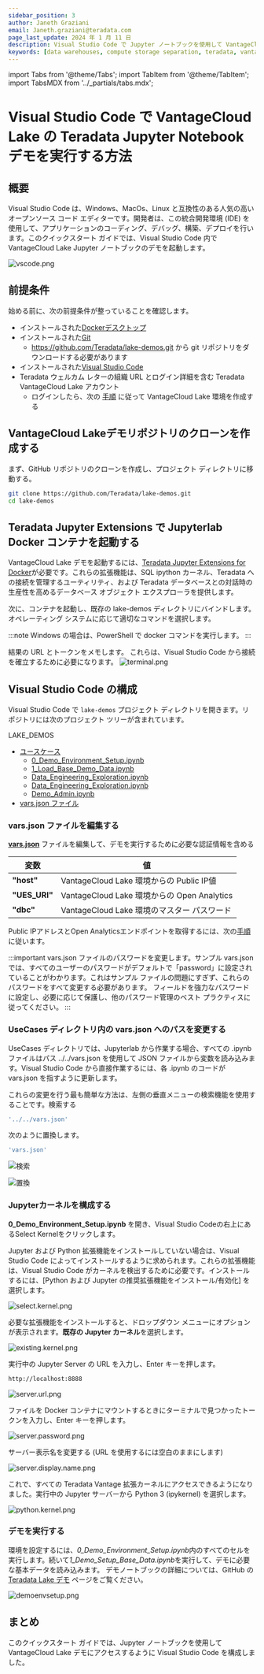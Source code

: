 ```yaml
---
sidebar_position: 3
author: Janeth Graziani
email: Janeth.graziani@teradata.com
page_last_update: 2024 年 1 月 11 日
description: Visual Studio Code で Jupyter ノートブックを使用して VantageCloud Lake デモを実行する方法を学びます。
keywords: [data warehouses, compute storage separation, teradata, vantage, cloud data platform, business intelligence, enterprise analytics, jupyter, teradatasql, ipython-sql, teradatasqlalchemy, vantagecloud, vantagecloud lake, public internet, visual studio code, IDE, データ分析, データサイエンス]
---
```


import Tabs from '@theme/Tabs';
import TabItem from '@theme/TabItem';
import TabsMDX from '../_partials/tabs.mdx';

# Visual Studio Code で VantageCloud Lake の Teradata Jupyter Notebook デモを実行する方法

## 概要
Visual Studio Code は、Windows、MacOs、Linux と互換性のある人気の高いオープンソース コード エディターです。開発者は、この統合開発環境 (IDE) を使用して、アプリケーションのコーディング、デバッグ、構築、デプロイを行います。このクイックスタート ガイドでは、Visual Studio Code 内で VantageCloud Lake Jupyter ノートブックのデモを起動します。 

![vscode.png](./images/vantagecloud-lake-demos-visual-studio-code/vscode.png)

## 前提条件
始める前に、次の前提条件が整っていることを確認します。

* インストールされた[Dockerデスクトップ](https://www.docker.com/products/docker-desktop)
* インストールされた[Git](https://git-scm.com/book/en/v2/Getting-Started-Installing-Git)
  * https://github.com/Teradata/lake-demos.git から git リポジトリをダウンロードする必要があります
* インストールされた[Visual Studio Code](https://code.visualstudio.com/download)
* Teradata ウェルカム レターの組織 URL とログイン詳細を含む Teradata VantageCloud Lake アカウント
  * ログインしたら、次の [手順](getting-started-with-vantagecloud-lake.md#create-an-environment) に従って VantageCloud Lake 環境を作成する

## VantageCloud Lakeデモリポジトリのクローンを作成する 
まず、GitHub リポジトリのクローンを作成し、プロジェクト ディレクトリに移動する。

``` bash
git clone https://github.com/Teradata/lake-demos.git
cd lake-demos
```

## Teradata Jupyter Extensions で Jupyterlab Docker コンテナを起動する
VantageCloud Lake デモを起動するには、[Teradata Jupyter Extensions for Docker](https://hub.docker.com/r/teradata/jupyterlab-extensions)が必要です。これらの拡張機能は、SQL ipython カーネル、Teradata への接続を管理するユーティリティ、および Teradata データベースとの対話時の生産性を高めるデータベース オブジェクト エクスプローラを提供します。   

次に、コンテナを起動し、既存の lake-demos ディレクトリにバインドします。オペレーティング システムに応じて適切なコマンドを選択します。 

:::note
Windows の場合は、PowerShell で docker コマンドを実行します。
:::


<TabsMDX />



結果の URL とトークンをメモします。 これらは、Visual Studio Code から接続を確立するために必要になります。
![terminal.png](./images/vantagecloud-lake-demos-visual-studio-code/terminal.png)



## Visual Studio Code の構成
Visual Studio Code で `lake-demos` プロジェクト ディレクトリを開きます。リポジトリには次のプロジェクト ツリーが含まれています。 

LAKE_DEMOS

* [ユースケース](https://github.com/Teradata/lake-demos/tree/main/UseCases)
  * [0_Demo_Environment_Setup.ipynb](https://github.com/Teradata/lake-demos/blob/main/0_Demo_Environment_Setup.ipynb)
  * [1_Load_Base_Demo_Data.ipynb](https://github.com/Teradata/lake-demos/blob/main/1_Load_Base_Demo_Data.ipynb)
  * [Data_Engineering_Exploration.ipynb](https://github.com/Teradata/lake-demos/blob/main/Data_Engineering_Exploration.ipynb)
  * [Data_Engineering_Exploration.ipynb](https://github.com/Teradata/lake-demos/blob/main/Data_Science_OAF.ipynb)
  * [Demo_Admin.ipynb](https://github.com/Teradata/lake-demos/blob/main/Demo_Admin.ipynb)
* [vars.json ファイル](https://github.com/Teradata/lake-demos/blob/main/vars.json)




### vars.json ファイルを編集する 
[**vars.json**](https://github.com/Teradata/lake-demos/blob/main/vars.json) ファイルを編集して、デモを実行するために必要な認証情報を含める 


| **変数** | **値** |
|--------------|-----------|
| **"host"**     | VantageCloud Lake 環境からの Public IP値 |
| **"UES_URI"**  | VantageCloud Lake 環境からの Open Analytics |
| **"dbc"**      | VantageCloud Lake 環境のマスター パスワード |



Public IPアドレスとOpen Analyticsエンドポイントを取得するには、次の[手順](getting-started-with-vantagecloud-lake.md#create-an-environment)に従います。

:::important
vars.json ファイルのパスワードを変更します。サンプル vars.json では、すべてのユーザーのパスワードがデフォルトで「password」に設定されていることがわかります。これはサンプル ファイルの問題にすぎず、これらのパスワードをすべて変更する必要があります。 フィールドを強力なパスワードに設定し、必要に応じて保護し、他のパスワード管理のベスト プラクティスに従ってください。
:::

### UseCases ディレクトリ内の vars.json へのパスを変更する

UseCases ディレクトリでは、Jupyterlab から作業する場合、すべての .ipynb ファイルはパス ../../vars.json を使用して JSON ファイルから変数を読み込みます。Visual Studio Code から直接作業するには、各 .ipynb のコードが vars.json を指すように更新します。

これらの変更を行う最も簡単な方法は、左側の垂直メニューの検索機能を使用することです。検索する 

```bash
'../../vars.json'
```

次のように置換します。

```bash
'vars.json'
```

![検索](./images/vantagecloud-lake-demos-visual-studio-code/search.png)

![置換](./images/vantagecloud-lake-demos-visual-studio-code/replace.png)

### Jupyterカーネルを構成する
**0_Demo_Environment_Setup.ipynb** を開き、Visual Studio Codeの右上にあるSelect Kernelをクリックします。 

Jupyter および Python 拡張機能をインストールしていない場合は、Visual Studio Code によってインストールするように求められます。これらの拡張機能は、Visual Studio Code がカーネルを検出するために必要です。インストールするには、[Python および Jupyter の推奨拡張機能をインストール/有効化] を選択します。

![select.kernel.png](./images/vantagecloud-lake-demos-visual-studio-code/select.kernel.png)

必要な拡張機能をインストールすると、ドロップダウン メニューにオプションが表示されます。**既存の Jupyter カーネル**を選択します。

![existing.kernel.png](./images/vantagecloud-lake-demos-visual-studio-code/existing.kernel.png)

実行中の Jupyter Server の URL を入力し、Enter キーを押します。
```bash
http://localhost:8888
```
![server.url.png](./images/vantagecloud-lake-demos-visual-studio-code/server.url.png)

ファイルを Docker コンテナにマウントするときにターミナルで見つかったトークンを入力し、Enter キーを押します。

![server.password.png](./images/vantagecloud-lake-demos-visual-studio-code/server.password.png)

サーバー表示名を変更する (URL を使用するには空白のままにします)

![server.display.name.png](./images/vantagecloud-lake-demos-visual-studio-code/server.display.name.png)

これで、すべての Teradata Vantage 拡張カーネルにアクセスできるようになりました。実行中の Jupyter サーバーから Python 3 (ipykernel) を選択します。

![python.kernel.png](./images/vantagecloud-lake-demos-visual-studio-code/python.kernel.png)

### デモを実行する
環境を設定するには、*0_Demo_Environment_Setup.ipynb*内のすべてのセルを実行します。続いて*1_Demo_Setup_Base_Data.ipynb*を実行して、デモに必要な基本データを読み込みます。
デモノートブックの詳細については、GitHub の [Teradata Lake デモ](https://github.com/Teradata/lake-demos) ページをご覧ください。

![demoenvsetup.png](./images/vantagecloud-lake-demos-visual-studio-code/demoenvsetup.png)

## まとめ 
このクイックスタート ガイドでは、Jupyter ノートブックを使用して VantageCloud Lake デモにアクセスするように Visual Studio Code を構成しました。 
